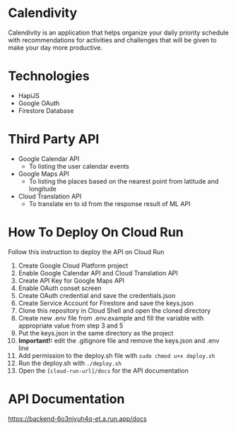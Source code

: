 # Calendivity
Calendivity is an application that helps organize your daily priority schedule with recommendations for activities and challenges that will be given to make your day more productive.

# Technologies
* HapiJS
* Google OAuth
* Firestore Database

# Third Party API
* Google Calendar API
  - To listing the user calendar events
* Google Maps API
  - To listing the places based on the nearest point from latitude and longitude
* Cloud Translation API
  - To translate en to id from the response result of ML API

# How To Deploy On Cloud Run
Follow this instruction to deploy the API on Cloud Run
1. Create Google Cloud Platform project
2. Enable Google Calendar API and Cloud Translation API
3. Create API Key for Google Maps API
4. Enable OAuth conset screen
5. Create OAuth credential and save the credentials.json
6. Create Service Account for Firestore and save the keys.json
7. Clone this repository in Cloud Shell and open the cloned directory
9. Create new .env file from .env.example and fill the variable with appropriate value from step 3 and 5
10. Put the keys.json in the same directory as the project
11. **Important!:** edit the .gitignore file and remove the keys.json and .env line
12. Add permission to the deploy.sh file with `sudo chmod u+x deploy.sh`
13. Run the deploy.sh with `./deploy.sh`
14. Open the `[cloud-run-url]/docs` for the API documentation

# API Documentation
https://backend-6o3njyuh4q-et.a.run.app/docs
